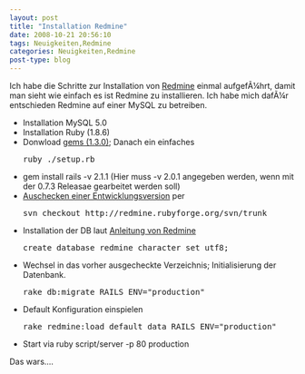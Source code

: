```yaml
---
layout: post
title: "Installation Redmine"
date: 2008-10-21 20:56:10
tags: Neuigkeiten,Redmine
categories: Neuigkeiten,Redmine
post-type: blog
---
```

Ich habe die Schritte zur Installation von <a href="http://www.redmine.org">Redmine</a> einmal aufgefÃ¼hrt, damit man sieht wie einfach es ist Redmine zu installieren. Ich habe mich dafÃ¼r entschieden Redmine auf einer MySQL zu betreiben.
<ul>
<li>Installation MySQL 5.0</li>
<li>Installation Ruby (1.8.6)</li>
<li>Donwload <a href="http://rubyforge.org/frs/?group_id=126&release_id=26453">gems (1.3.0)</a>; Danach ein einfaches <pre>ruby ./setup.rb</pre></li>
<li>gem install rails -v 2.1.1 (Hier muss -v 2.0.1 angegeben werden, wenn mit der 0.7.3 Releasae gearbeitet werden soll)</li>
<li><a href="http://www.redmine.org/wiki/redmine/CheckingoutRedmine">Auschecken einer Entwicklungsversion</a> per <pre>svn checkout http://redmine.rubyforge.org/svn/trunk</pre></li>
<li>Installation der DB laut <a href="http://www.redmine.org/wiki/redmine/RedmineInstall">Anleitung von Redmine</a><pre>create database redmine character set utf8;</pre></li>
<li>Wechsel in das vorher ausgecheckte Verzeichnis; Initialisierung der Datenbank.<pre>rake db:migrate RAILS_ENV="production"</pre></li>
<li>Default Konfiguration einspielen<pre>rake redmine:load_default_data RAILS_ENV="production"</pre></li>
<li>Start via ruby script/server -p 80 production</li>
</ul>
Das wars....